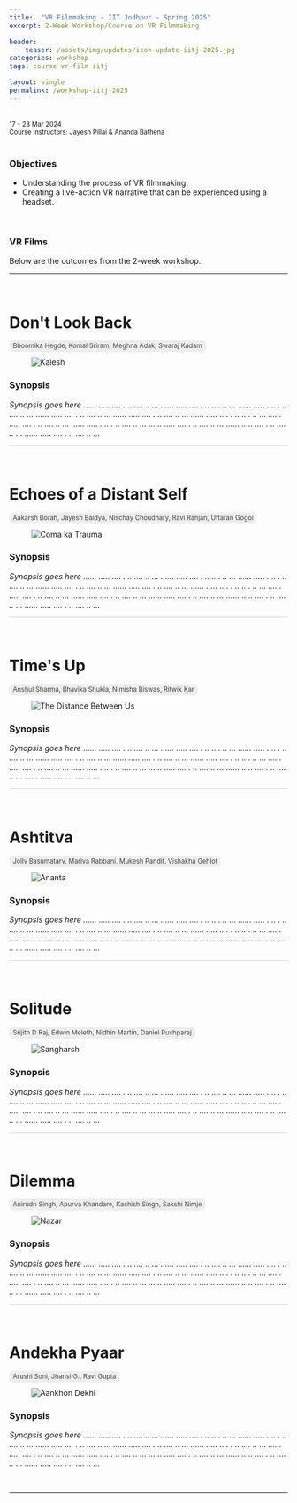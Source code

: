 ```yaml
---
title:  "VR Filmmaking - IIT Jodhpur - Spring 2025"
excerpt: 2-Week Workshop/Course on VR Filmmaking

header:
    teaser: /assets/img/updates/icon-update-iitj-2025.jpg
categories: workshop
tags: course vr-film iitj

layout: single
permalink: /workshop-iitj-2025
---
```

<br>
<small>17 - 28 Mar 2024
<br>
Course Instructors: Jayesh Pillai &amp; Ananda Bathena</small> 
<br><br>

### Objectives
- Understanding the process of VR filmmaking.
- Creating a live-action VR narrative that can be experienced using a headset.

<br>

### VR Films
Below are the outcomes from the 2-week workshop.

<hr>
<br>

# Don't Look Back

<span style="padding: 0px 0px 4px 0px; background-color: #eeeeee; color: #444444; border-radius: 7px;"> <small>&nbsp;&nbsp;Bhoomika Hegde, Komal Sriram, Meghna Adak, Swaraj Kadam&nbsp;&nbsp;</small> </span>

<figure class="align-center" style="width:100%;">
<img src="{{ site.url }}{{ site.baseurl }}\assets\img\projects\2025_iitj\team_1.jpg" alt="Kalesh">
</figure>

### Synopsis
<i>Synopsis goes here ...... ..... .... . .. .... .. ...  ...... ..... .... . .. .... .. ...  ...... ..... .... . .. .... .. ...  ...... ..... .... . .. .... .. ...  ...... ..... .... . .. .... .. ...  ...... ..... .... . .. .... .. ...  ...... ..... .... . .. .... .. ...  ...... ..... .... . .. .... .. ...  ...... ..... .... . .. .... .. ...  ...... ..... .... . .. .... .. ...  ...... ..... .... . .. .... .. ...</i>

<hr style="height:1px;border-width:0;background-color:lightgrey">
<br>

# Echoes of a Distant Self

<span style="padding: 0px 0px 4px 0px; background-color: #eeeeee; color: #444444; border-radius: 7px;"> <small>&nbsp;&nbsp;Aakarsh Borah, Jayesh Baidya, Nischay Choudhary, Ravi Ranjan, Uttaran Gogoi&nbsp;&nbsp;</small> </span>

<figure class="align-center" style="width:100%;">
<img src="{{ site.url }}{{ site.baseurl }}\assets\img\projects\2025_iitj\team_2.jpg" alt="Coma ka Trauma">
</figure>

### Synopsis
<i>Synopsis goes here ...... ..... .... . .. .... .. ...  ...... ..... .... . .. .... .. ...  ...... ..... .... . .. .... .. ...  ...... ..... .... . .. .... .. ...  ...... ..... .... . .. .... .. ...  ...... ..... .... . .. .... .. ...  ...... ..... .... . .. .... .. ...  ...... ..... .... . .. .... .. ...  ...... ..... .... . .. .... .. ...  ...... ..... .... . .. .... .. ...  ...... ..... .... . .. .... .. ...</i>

<hr style="height:1px;border-width:0;background-color:lightgrey">
<br>

# Time's Up

<span style="padding: 0px 0px 4px 0px; background-color: #eeeeee; color: #444444; border-radius: 7px;"> <small>&nbsp;&nbsp;Anshul Sharma, Bhavika Shukla, Nimisha Biswas, Ritwik Kar&nbsp;&nbsp;</small> </span>

<figure class="align-center" style="width:100%;">
<img src="{{ site.url }}{{ site.baseurl }}\assets\img\projects\2025_iitj\team_3.jpg" alt="The Distance Between Us">
</figure>

### Synopsis
<i>Synopsis goes here ...... ..... .... . .. .... .. ...  ...... ..... .... . .. .... .. ...  ...... ..... .... . .. .... .. ...  ...... ..... .... . .. .... .. ...  ...... ..... .... . .. .... .. ...  ...... ..... .... . .. .... .. ...  ...... ..... .... . .. .... .. ...  ...... ..... .... . .. .... .. ...  ...... ..... .... . .. .... .. ...  ...... ..... .... . .. .... .. ...  ...... ..... .... . .. .... .. ...</i>

<hr style="height:1px;border-width:0;background-color:lightgrey">
<br>

# Ashtitva

<span style="padding: 0px 0px 4px 0px; background-color: #eeeeee; color: #444444; border-radius: 7px;"> <small>&nbsp;&nbsp;Jolly Basumatary, Mariya Rabbani, Mukesh Pandit, Vishakha Gehlot&nbsp;&nbsp;</small> </span>

<figure class="align-center" style="width:100%;">
<img src="{{ site.url }}{{ site.baseurl }}\assets\img\projects\2025_iitj\team_4.jpg" alt="Ananta">
</figure>

### Synopsis
<i>Synopsis goes here ...... ..... .... . .. .... .. ...  ...... ..... .... . .. .... .. ...  ...... ..... .... . .. .... .. ...  ...... ..... .... . .. .... .. ...  ...... ..... .... . .. .... .. ...  ...... ..... .... . .. .... .. ...  ...... ..... .... . .. .... .. ...  ...... ..... .... . .. .... .. ...  ...... ..... .... . .. .... .. ...  ...... ..... .... . .. .... .. ...  ...... ..... .... . .. .... .. ...</i>

<hr style="height:1px;border-width:0;background-color:lightgrey">
<br>

# Solitude

<span style="padding: 0px 0px 4px 0px; background-color: #eeeeee; color: #444444; border-radius: 7px;"> <small>&nbsp;&nbsp;Srijith D Raj, Edwin Meleth, Nidhin Martin, Daniel Pushparaj&nbsp;&nbsp;</small> </span>

<figure class="align-center" style="width:100%;">
<img src="{{ site.url }}{{ site.baseurl }}\assets\img\projects\2025_iitj\team_5.jpg" alt="Sangharsh">
</figure>

### Synopsis
<i>Synopsis goes here ...... ..... .... . .. .... .. ...  ...... ..... .... . .. .... .. ...  ...... ..... .... . .. .... .. ...  ...... ..... .... . .. .... .. ...  ...... ..... .... . .. .... .. ...  ...... ..... .... . .. .... .. ...  ...... ..... .... . .. .... .. ...  ...... ..... .... . .. .... .. ...  ...... ..... .... . .. .... .. ...  ...... ..... .... . .. .... .. ...  ...... ..... .... . .. .... .. ...</i>

<hr style="height:1px;border-width:0;background-color:lightgrey">
<br>

# Dilemma

<span style="padding: 0px 0px 4px 0px; background-color: #eeeeee; color: #444444; border-radius: 7px;"> <small>&nbsp;&nbsp;Anirudh Singh, Apurva Khandare, Kashish Singh, Sakshi Nimje&nbsp;&nbsp;</small> </span>

<figure class="align-center" style="width:100%;">
<img src="{{ site.url }}{{ site.baseurl }}\assets\img\projects\2025_iitj\team_6.jpg" alt="Nazar">
</figure>

### Synopsis
<i>Synopsis goes here ...... ..... .... . .. .... .. ...  ...... ..... .... . .. .... .. ...  ...... ..... .... . .. .... .. ...  ...... ..... .... . .. .... .. ...  ...... ..... .... . .. .... .. ...  ...... ..... .... . .. .... .. ...  ...... ..... .... . .. .... .. ...  ...... ..... .... . .. .... .. ...  ...... ..... .... . .. .... .. ...  ...... ..... .... . .. .... .. ...  ...... ..... .... . .. .... .. ...</i>

<hr style="height:1px;border-width:0;background-color:lightgrey">
<br>

# Andekha Pyaar

<span style="padding: 0px 0px 4px 0px; background-color: #eeeeee; color: #444444; border-radius: 7px;"> <small>&nbsp;&nbsp;Arushi Soni, Jhansi G., Ravi Gupta&nbsp;&nbsp;</small> </span>

<figure class="align-center" style="width:100%;">
<img src="{{ site.url }}{{ site.baseurl }}\assets\img\projects\2025_iitj\team_7.jpg" alt="Aankhon Dekhi">
</figure>

### Synopsis
<i>Synopsis goes here ...... ..... .... . .. .... .. ...  ...... ..... .... . .. .... .. ...  ...... ..... .... . .. .... .. ...  ...... ..... .... . .. .... .. ...  ...... ..... .... . .. .... .. ...  ...... ..... .... . .. .... .. ...  ...... ..... .... . .. .... .. ...  ...... ..... .... . .. .... .. ...  ...... ..... .... . .. .... .. ...  ...... ..... .... . .. .... .. ...  ...... ..... .... . .. .... .. ...</i>

<br>
<hr>
